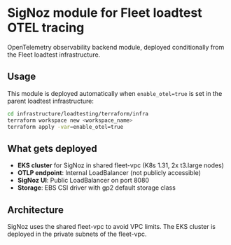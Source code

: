 # SigNoz module for Fleet loadtest OTEL tracing

OpenTelemetry observability backend module, deployed conditionally from the Fleet loadtest infrastructure.

## Usage

This module is deployed automatically when `enable_otel=true` is set in the parent loadtest infrastructure:

```bash
cd infrastructure/loadtesting/terraform/infra
terraform workspace new <workspace_name>
terraform apply -var=enable_otel=true
```

## What gets deployed

- **EKS cluster** for SigNoz in shared fleet-vpc (K8s 1.31, 2x t3.large nodes)
- **OTLP endpoint**: Internal LoadBalancer (not publicly accessible)
- **SigNoz UI**: Public LoadBalancer on port 8080
- **Storage**: EBS CSI driver with gp2 default storage class

## Architecture

SigNoz uses the shared fleet-vpc to avoid VPC limits. The EKS cluster is deployed in the private subnets of the fleet-vpc.
